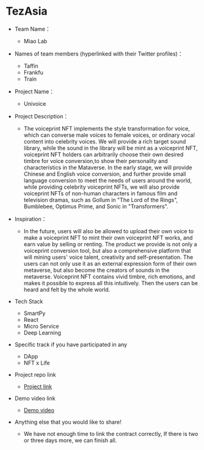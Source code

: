# TezAsia
-   Team Name：
	 -  Miao Lab
    
-   Names of team members (hyperlinked with their Twitter profiles)：
	- Taffin
	- Frankfu
	- Train
    
-   Project Name：
	 - Univoice
    
-   Project Description：
	 -  The voiceprint NFT implements the style transformation for voice, which can converse male voices to female voices, or ordinary vocal content into celebrity voices. We will provide a rich target sound library, while the sound in the library will be mint as a voiceprint NFT, voiceprint NFT holders can arbitrarily choose their own desired timbre for voice conversion,to show their personality and characteristics in the Mataverse. In the early stage, we will provide Chinese and English voice conversion, and further provide small language conversion to meet the needs of users around the world, while providing celebrity voiceprint NFTs, we will also provide voiceprint NFTs of non-human characters in famous film and television dramas, such as Gollum in "The Lord of the Rings", Bumblebee, Optimus Prime, and Sonic in "Transformers".

   
-   Inspiration：
	-  In the future, users will also be allowed to upload their own voice to make a voiceprint NFT to mint their own voiceprint NFT works, and earn value by selling or renting. The product we provide is not only a voiceprint conversion tool, but also a comprehensive platform that will mining users' voice talent, creativity and self-presentation. The users can not only use it as an external expression form of their own metaverse, but also become the creators of sounds in the metaverse. Voiceprint NFT contains vivid timbre, rich emotions, and makes it possible to express all this intuitively. Then the users can be heard and felt by the whole world.
    
-   Tech Stack
	 -  SmartPy
	 -  React
	 - Micro Service
	 - Deep Learning
    
-   Specific track if you have participated in any
	-  DApp 
	- NFT x Life
    
-   Project repo link
	- [Project link](https://github.com/006l/TezAsia) 
-   Demo video link
	- [Demo video](https://pan.baidu.com/s/1sVLmBkPcIKCNo0ybuBvFiw?pwd=oqs0)
    
-   Anything else that you would like to share!
	- We have not enough time to link the contract correctly, If there is two or three days more, we can finish all. 
